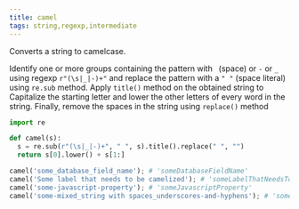 ```yaml
---
title: camel
tags: string,regexp,intermediate
---
```


Converts a string to camelcase.

Identify one or more groups containing the pattern with ` `(space) or `-` or `_` using regexp `r"(\s|_|-)+"` and replace the pattern with a `" "` (space literal) using `re.sub` method. Apply `title()` method on the obtained string to Capitalize the starting letter and lower the other letters of every word in the string. Finally, remove the spaces in the string using `replace()` method

```py
import re

def camel(s):
  s = re.sub(r"(\s|_|-)+", " ", s).title().replace(" ", "")
  return s[0].lower() + s[1:]
```

```py
camel('some_database_field_name'); # 'someDatabaseFieldName'
camel('Some label that needs to be camelized'); # 'someLabelThatNeedsToBeCamelized'
camel('some-javascript-property'); # 'someJavascriptProperty'
camel('some-mixed_string with spaces_underscores-and-hyphens'); # 'someMixedStringWithSpacesUnderscoresAndHyphens'
```
